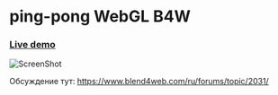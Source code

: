 # ping-pong WebGL B4W

### [Live demo](http://naviris.ru/b4w_examples/deploy/apps/ping_pong/ping_pong.html)

![ScreenShot](https://www.blend4web.com/media/uploads/5a8bc296-1658-4e24-976c-91c350e576c9/print_screen.png)

Обсуждение тут: https://www.blend4web.com/ru/forums/topic/2031/

